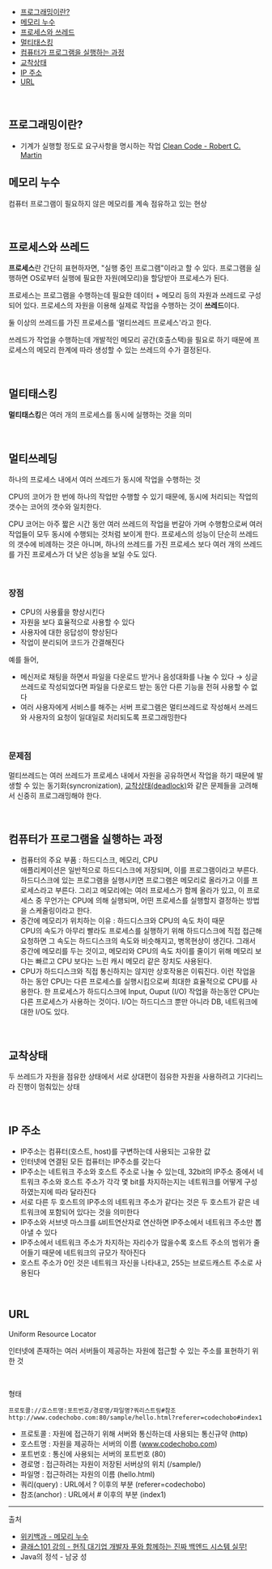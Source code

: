 - [프로그래밍이란?](#what-is-programming)
- [메모리 누수](#memory-leak)
- [프로세스와 쓰레드](#process-and-thread)
- [멀티태스킹](#multi-tasking)
- [컴퓨터가 프로그램을 실행하는 과정](#computer-runs-program)
- [교착상태](#deadlock)
- [IP 주소](#ip-address)
- [URL](#url)

<br/>

## <a name="what-is-programming"></a>프로그래밍이란?
- 기계가 실행할 정도로 요구사항을 명시하는 작업 [Clean Code - Robert C. Martin](https://digital.kyobobook.co.kr/digital/ebook/ebookDetail.ink?selectedLargeCategory=001&barcode=4808966260959&orderClick=LEH&Kc=)

## <a name="memory-leak"></a>메모리 누수

컴퓨터 프로그램이 필요하지 않은 메모리를 계속 점유하고 있는 현상

<br/>

## <a name="process-and-thread"></a>프로세스와 쓰레드
**프로세스**란 간단히 표현하자면, "실행 중인 프로그램"이라고 할 수 있다. 프로그램을 실행하면 OS로부터 실행에 필요한 자원(메모리)을 할당받아 프로세스가 된다.

프로세스는 프로그램을 수행하는데 필요한 데이터 + 메모리 등의 자원과 쓰레드로 구성되어 있다. 프로세스의 자원을 이용해 실제로 작업을 수행하는 것이 **쓰레드**이다.

둘 이상의 쓰레드를 가진 프로세스를 '멀티쓰레드 프로세스'라고 한다.

쓰레드가 작업을 수행하는데 개발적인 메모리 공간(호출스택)을 필요로 하기 때문에 프로세스의 메모리 한계에 따라 생성할 수 있는 쓰레드의 수가 결정된다.

<br/>

## <a name="multi-tasking"></a>멀티태스킹
**멀티태스킹**은 여러 개의 프로세스를 동시에 실행하는 것을 의미

<br/>

## <a name="multi-threading"></a>멀티쓰레딩
하나의 프로세스 내에서 여러 쓰레드가 동시에 작업을 수행하는 것

CPU의 코어가 한 번에 하나의 작업만 수행할 수 있기 때문에, 동시에 처리되는 작업의 갯수는 코어의 갯수와 일치한다.

CPU 코어는 아주 짧은 시간 동안 여러 쓰레드의 작업을 번갈아 가며 수행함으로써 여러 작업들이 모두 동시에 수행되는 것처럼 보이게 한다. 프로세스의 성능이 단순히 쓰레드의 갯수에 비례하는 것은 아니며, 하나의 쓰레드를 가진 프로세스 보다 여러 개의 쓰레드를 가진 프로세스가 더 낮은 성능을 보일 수도 있다.

<br/>

### 장점
- CPU의 사용률을 향상시킨다
- 자원을 보다 효율적으로 사용할 수 있다
- 사용자에 대한 응답성이 향상된다
- 작업이 분리되어 코드가 간결해진다

예를 들어, 
- 메신저로 채팅을 하면서 파일을 다운로드 받거나 음성대화를 나눌 수 있다 → 싱글쓰레드로 작성되었다면 파일을 다운로드 받는 동안 다른 기능을 전혀 사용할 수 없다
- 여러 사용자에게 서비스를 해주는 서버 프로그램은 멀티쓰레드로 작성해서 쓰레드와 사용자의 요청이 일대일로 처리되도록 프로그래밍한다

<br/>

### 문제점
멀티쓰레드는 여러 쓰레드가 프로세스 내에서 자원을 공유하면서 작업을 하기 때문에 발생할 수 있는 동기화(syncronization), [교착상태(deadlock)](#deadlock)와 같은 문제들을 고려해서 신중히 프로그래밍해야 한다. 



<br/>

## <a name="computer-runs-program"></a>컴퓨터가 프로그램을 실행하는 과정
- 컴퓨터의 주요 부품 : 하드디스크, 메모리, CPU<br/>
애플리케이션은 일반적으로 하드디스크에 저장되며, 이를 프로그램이라고 부른다. 하드디스크에 있는 프로그램을 실행시키면 프로그램은 메모리로 올라가고 이를 프로세스라고 부른다. 그리고 메모리에는 여러 프로세스가 함께 올라가 있고, 이 프로세스 중 무언가는 CPU에 의해 실행되며, 어떤 프로세스를 실행할지 결정하는 방법을 스케줄링이라고 한다.
- 중간에 메모리가 위치하는 이유 : 하드디스크와 CPU의 속도 차이 때문<br/>
CPU의 속도가 아무리 빨라도 프로세스를 실행하기 위해 하드디스크에 직접 접근해 요청하면 그 속도는 하드디스크의 속도와 비슷해지고, 병목현상이 생긴다. 그래서 중간에 메모리를 두는 것이고, 메모리와 CPU의 속도 차이를 줄이기 위해 메모리 보다는 빠르고 CPU 보다는 느린 캐시 메모리 같은 장치도 사용된다.
- CPU가 하드디스크와 직접 통신하지는 않지만 상호작용은 이뤄진다. 이런 작업을 하는 동안 CPU는 다른 프로세스를 실행시킴으로써 최대한 효율적으로 CPU를 사용한다. 한 프로세스가 하드디스크에 Input, Ouput (I/O) 작업을 하는동안 CPU는 다른 프로세스가 사용하는 것이다. I/O는 하드디스크 뿐만 아니라 DB, 네트워크에 대한 I/O도 있다.

<br/>

## <a name="deadlock"></a>교착상태
두 쓰레드가 자원을 점유한 상태에서 서로 상대편이 점유한 자원을 사용하려고 기다리느라 진행이 멈춰있는 상태

<br/>

## <a name="ip-address"></a>IP 주소
- IP주소는 컴퓨터(호스트, host)를 구변하는데 사용되는 고유한 값
- 인터넷에 연결된 모든 컴퓨터는 IP주소를 갖는다
- IP주소는 네트워크 주소와 호스트 주소로 나눌 수 있는데, 32bit의 IP주소 중에서 네트워크 주소와 호스트 주소가 각각 몇 bit를 차지하는지는 네트워크를 어떻게 구성하였는지에 따라 달라진다
- 서로 다른 두 호스트의 IP주소의 네트워크 주소가 같다는 것은 두 호스트가 같은 네트워크에 포함되어 있다는 것을 의미한다
- IP주소와 서브넷 마스크를 ```&```비트연산자로 연산하면 IP주소에서 네트워크 주소만 뽑아낼 수 있다
- IP주소에서 네트워크 주소가 차지하는 자리수가 많을수록 호스트 주소의 범위가 줄어들기 때문에 네트워크의 규모가 작아진다
- 호스트 주소가 0인 것은 네트워크 자신을 나타내고, 255는 브로드캐스트 주소로 사용된다

<br/>

## <a name="url"></a>URL
Uniform Resource Locator

인터넷에 존재하는 여러 서버들이 제공하는 자원에 접근할 수 있는 주소를 표현하기 위한 것

<br/>

형태

```text
프로토콜://호스트명:포트번호/경로명/파일명?쿼리스트링#참조
http://www.codechobo.com:80/sample/hello.html?referer=codechobo#index1
```


- 프로토콜 : 자원에 접근하기 위해 서버와 통신하는데 사용되는 통신규약 (http)
- 호스트명 : 자원을 제공하는 서버의 이름 (www.codechobo.com)
- 포트번호 : 통신에 사용되는 서버의 포트번호 (80)
- 경로명 : 접근하려는 자원이 저장된 서버상의 위치 (/sample/)
- 파일명 : 접근하려는 자원의 이름 (hello.html)
- 쿼리(query) : URL에서 ? 이후의 부분 (referer=codechobo)
- 참조(anchor) : URL에서 # 이후의 부분 (index1)

---

출처

- [위키백과 - 메모리 누수](https://ko.wikipedia.org/wiki/%EB%A9%94%EB%AA%A8%EB%A6%AC_%EB%88%84%EC%88%98)
- [클래스101 강의 - 현직 대기업 개발자 푸와 함께하는 진짜 백엔드 시스템 실무!](https://class101.net/products/T6HT0bUDKIH1V5i3Ji2M)
- Java의 정석 - 남궁 성